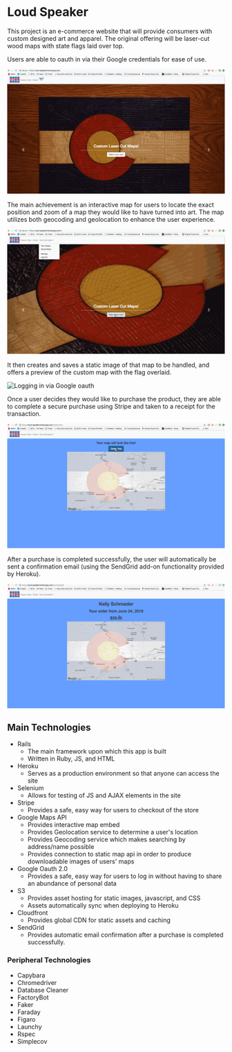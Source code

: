 # Loud Speaker

This project is an e-commerce website that will provide consumers with custom designed art and apparel. The original offering will be laser-cut wood maps with state flags laid over top.

Users are able to oauth in via their Google credentials for ease of use.

![Logging in via Google oauth](app/assets/gifs/loud_speaker_oauth.gif)

The main achievement is an interactive map for users to locate the exact position and zoom of a map they would like to have turned into art. The map utilizes both geocoding and geolocation to enhance the user experience.

![Logging in via Google oauth](app/assets/gifs/loud_speaker_custom_map.gif)

It then creates and saves a static image of that map to be handled, and offers a preview of the custom map with the flag overlaid.

![Logging in via Google oauth](app/assets/gifs/loud_custom_order.gif)

Once a user decides they would like to purchase the product, they are able to complete a secure purchase using Stripe and taken to a receipt for the transaction.

![Logging in via Google oauth](app/assets/gifs/loud_speaker_stripe_payment.gif)

After a purchase is completed successfully, the user will automatically be sent a confirmation email (using the SendGrid add-on functionality provided by Heroku).

![Logging in via Google oauth](app/assets/gifs/loud_speaker_automatic_mailer.gif)

## Main Technologies

* Rails
  - The main framework upon which this app is built
  - Written in Ruby, JS, and HTML
* Heroku
  - Serves as a production environment so that anyone can access the site
* Selenium
  - Allows for testing of JS and AJAX elements in the site
* Stripe
  - Provides a safe, easy way for users to checkout of the store
* Google Maps API
  - Provides interactive map embed
  - Provides Geolocation service to determine a user's location
  - Provides Geocoding service which makes searching by address/name possible
  - Provides connection to static map api in order to produce downloadable images of users' maps
* Google Oauth 2.0
  - Provides a safe, easy way for users to log in without having to share an abundance of personal data
* S3
  - Provides asset hosting for static images, javascript, and CSS
  - Assets automatically sync when deploying to Heroku
* Cloudfront
  - Provides global CDN for static assets and caching
* SendGrid
  - Provides automatic email confirmation after a purchase is completed successfully.

### Peripheral Technologies

* Capybara
* Chromedriver
* Database Cleaner
* FactoryBot
* Faker
* Faraday
* Figaro
* Launchy
* Rspec
* Simplecov
